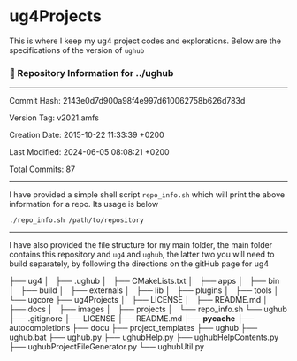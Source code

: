 # ug4Projects
This is where I keep my ug4 project codes and explorations. Below are the specifications of the version of `ughub`

### 📂 Repository Information for ../ughub
-----------------------------------------
Commit Hash:        2143e0d7d900a98f4e997d610062758b626d783d

Version Tag:        v2021.amfs

Creation Date:      2015-10-22 11:33:39 +0200

Last Modified:      2024-06-05 08:08:21 +0200

Total Commits:      87

---
I have provided a simple shell script `repo_info.sh` which will print the above information for a repo. Its usage is below
```
./repo_info.sh /path/to/repository
```

---
I have also provided the file structure for my main folder, the main folder contains this repository and `ug4` and `ughub`, the latter two you will need to build separately, by following the directions on the gitHub page for ug4


├── ug4
│   ├── .ughub
│   ├── CMakeLists.txt
│   ├── apps
│   ├── bin
│   ├── build
│   ├── externals
│   ├── lib
│   ├── plugins
│   ├── tools
│   └── ugcore
├── ug4Projects
│   ├── LICENSE
│   ├── README.md
│   ├── docs
│   ├── images
│   ├── projects
│   └── repo_info.sh
└── ughub
    ├── .gitignore
    ├── LICENSE
    ├── README.md
    ├── __pycache__
    ├── autocompletions
    ├── docu
    ├── project_templates
    ├── ughub
    ├── ughub.bat
    ├── ughub.py
    ├── ughubHelp.py
    ├── ughubHelpContents.py
    ├── ughubProjectFileGenerator.py
    └── ughubUtil.py


